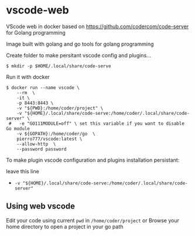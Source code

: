 # vscode-web
VScode web in docker based on https://github.com/codercom/code-server for Golang programming

Image built with golang and go tools for golang programming

Create folder to make persitant vscode config and plugins...
```
$ mkdir -p $HOME/.local/share/code-serve
```

Run it with docker
```Shell
$ docker run --name vscode \
    --rm  \
    -it \
    -p 8443:8443 \
    -v "${PWD}:/home/coder/project" \
    -v "${HOME}/.local/share/code-serve:/home/coder/.local/share/code-server" \
 #   -e "GO111MODULE=off" \ set this variable if you want to disable Go module
    -v ${GOPATH}:/home/coder/go  \
    pierro777/vscode:latest \
    --allow-http  \
    --password password
```

To make plugin vscode configuration and plugins installation persistant:

leave this line
 - `-v "${HOME}/.local/share/code-serve:/home/coder/.local/share/code-server"`
 
 ## Using web vscode
 
Edit your code using current `pwd` in `/home/coder/project` or
Browse your home directory to open a project in your go path
 
 
